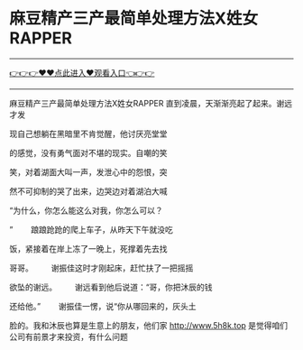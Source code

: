 # 麻豆精产三产最简单处理方法X姓女RAPPER

<hr/><a href="https://github.com/naisfd/hais/issues/1">👉👉👉♥♥点此进入♥观看入口👈👉👉</a><hr/>

麻豆精产三产最简单处理方法X姓女RAPPER
直到凌晨，天渐渐亮起了起来。谢远才发

现自己想躺在黑暗里不肯觉醒，他讨厌亮堂堂

的感觉，没有勇气面对不堪的现实。自嘲的笑

笑，对着湖面大叫一声，发泄心中的怨恨，突

然不可抑制的哭了出来，边哭边对着湖泊大喊

“为什么，你怎么能这么对我，你怎么可以？

”
　　踉踉跄跄的爬上车子，从昨天下午就没吃

饭，紧接着在岸上冻了一晚上，死撑着先去找

哥哥。
　　谢振佳这时才刚起床，赶忙扶了一把摇摇

欲坠的谢远。
　　谢远看到他后说道：“哥，你把沐辰的钱

还给他。”
　　谢振佳一愣，说“你从哪回来的，灰头土

脸的。我和沐辰也算是生意上的朋友，他们家
http://www.5h8k.top
是觉得咱们公司有前景才来投资，有什么问题
